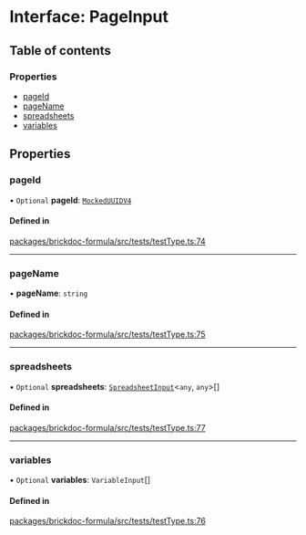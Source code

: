 # Interface: PageInput

## Table of contents

### Properties

- [pageId](PageInput.md#pageid)
- [pageName](PageInput.md#pagename)
- [spreadsheets](PageInput.md#spreadsheets)
- [variables](PageInput.md#variables)

## Properties

### <a id="pageid" name="pageid"></a> pageId

• `Optional` **pageId**: [`MockedUUIDV4`](../README.md#mockeduuidv4)

#### Defined in

[packages/brickdoc-formula/src/tests/testType.ts:74](https://github.com/brickdoc/brickdoc/blob/main/packages/brickdoc-formula/src/tests/testType.ts#L74)

___

### <a id="pagename" name="pagename"></a> pageName

• **pageName**: `string`

#### Defined in

[packages/brickdoc-formula/src/tests/testType.ts:75](https://github.com/brickdoc/brickdoc/blob/main/packages/brickdoc-formula/src/tests/testType.ts#L75)

___

### <a id="spreadsheets" name="spreadsheets"></a> spreadsheets

• `Optional` **spreadsheets**: [`SpreadsheetInput`](SpreadsheetInput.md)<`any`, `any`\>[]

#### Defined in

[packages/brickdoc-formula/src/tests/testType.ts:77](https://github.com/brickdoc/brickdoc/blob/main/packages/brickdoc-formula/src/tests/testType.ts#L77)

___

### <a id="variables" name="variables"></a> variables

• `Optional` **variables**: `VariableInput`[]

#### Defined in

[packages/brickdoc-formula/src/tests/testType.ts:76](https://github.com/brickdoc/brickdoc/blob/main/packages/brickdoc-formula/src/tests/testType.ts#L76)
